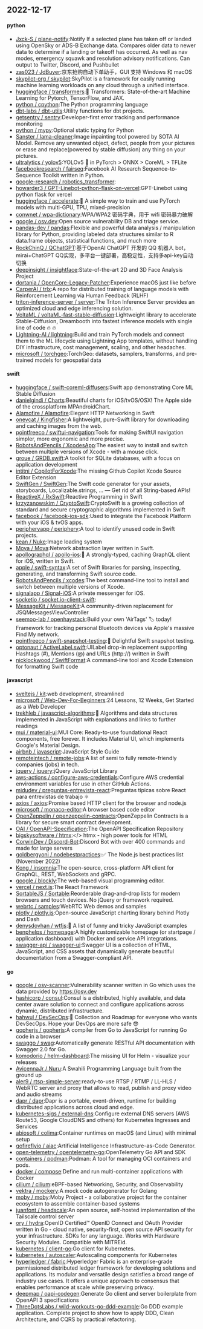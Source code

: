 ## 2022-12-17

#### python
* [Jxck-S / plane-notify](https://github.com/Jxck-S/plane-notify):Notify If a selected plane has taken off or landed using OpenSky or ADS-B Exchange data. Compares older data to newer data to determine if a landing or takeoff has occurred. As well as nav modes, emergency squawk and resolution advisory notifications. Can output to Twitter, Discord, and Pushbullet
* [zas023 / JdBuyer](https://github.com/zas023/JdBuyer):京东抢购自动下单助手，GUI 支持 Windows 和 macOS
* [skypilot-org / skypilot](https://github.com/skypilot-org/skypilot):SkyPilot is a framework for easily running machine learning workloads on any cloud through a unified interface.
* [huggingface / transformers](https://github.com/huggingface/transformers):🤗
Transformers: State-of-the-art Machine Learning for Pytorch, TensorFlow, and JAX.
* [python / cpython](https://github.com/python/cpython):The Python programming language
* [dbt-labs / dbt-utils](https://github.com/dbt-labs/dbt-utils):Utility functions for dbt projects.
* [getsentry / sentry](https://github.com/getsentry/sentry):Developer-first error tracking and performance monitoring
* [python / mypy](https://github.com/python/mypy):Optional static typing for Python
* [Sanster / lama-cleaner](https://github.com/Sanster/lama-cleaner):Image inpainting tool powered by SOTA AI Model. Remove any unwanted object, defect, people from your pictures or erase and replace(powered by stable diffusion) any thing on your pictures.
* [ultralytics / yolov5](https://github.com/ultralytics/yolov5):YOLOv5
🚀
in PyTorch > ONNX > CoreML > TFLite
* [facebookresearch / fairseq](https://github.com/facebookresearch/fairseq):Facebook AI Research Sequence-to-Sequence Toolkit written in Python.
* [google-research / robotics_transformer](https://github.com/google-research/robotics_transformer):
* [howarder3 / GPT-Linebot-python-flask-on-vercel](https://github.com/howarder3/GPT-Linebot-python-flask-on-vercel):GPT-Linebot using python flask for vercel
* [huggingface / accelerate](https://github.com/huggingface/accelerate):🚀
A simple way to train and use PyTorch models with multi-GPU, TPU, mixed-precision
* [conwnet / wpa-dictionary](https://github.com/conwnet/wpa-dictionary):WPA/WPA2 密码字典，用于 wifi 密码暴力破解
* [google / osv.dev](https://github.com/google/osv.dev):Open source vulnerability DB and triage service.
* [pandas-dev / pandas](https://github.com/pandas-dev/pandas):Flexible and powerful data analysis / manipulation library for Python, providing labeled data structures similar to R data.frame objects, statistical functions, and much more
* [RockChinQ / QChatGPT](https://github.com/RockChinQ/QChatGPT):基于OpenAI ChatGPT 开发的 QQ 机器人 bot，mirai+ChatGPT QQ实现，多平台一键部署，高稳定性，支持多api-key自动切换
* [deepinsight / insightface](https://github.com/deepinsight/insightface):State-of-the-art 2D and 3D Face Analysis Project
* [dortania / OpenCore-Legacy-Patcher](https://github.com/dortania/OpenCore-Legacy-Patcher):Experience macOS just like before
* [CarperAI / trlx](https://github.com/CarperAI/trlx):A repo for distributed training of language models with Reinforcement Learning via Human Feedback (RLHF)
* [triton-inference-server / server](https://github.com/triton-inference-server/server):The Triton Inference Server provides an optimized cloud and edge inferencing solution.
* [VoltaML / voltaML-fast-stable-diffusion](https://github.com/VoltaML/voltaML-fast-stable-diffusion):Lightweight library to accelerate Stable-Diffusion, Dreambooth into fastest inference models with single line of code
🔥
🔥
* [Lightning-AI / lightning](https://github.com/Lightning-AI/lightning):Build and train PyTorch models and connect them to the ML lifecycle using Lightning App templates, without handling DIY infrastructure, cost management, scaling, and other headaches.
* [microsoft / torchgeo](https://github.com/microsoft/torchgeo):TorchGeo: datasets, samplers, transforms, and pre-trained models for geospatial data

#### swift
* [huggingface / swift-coreml-diffusers](https://github.com/huggingface/swift-coreml-diffusers):Swift app demonstrating Core ML Stable Diffusion
* [danielgindi / Charts](https://github.com/danielgindi/Charts):Beautiful charts for iOS/tvOS/OSX! The Apple side of the crossplatform MPAndroidChart.
* [Alamofire / Alamofire](https://github.com/Alamofire/Alamofire):Elegant HTTP Networking in Swift
* [onevcat / Kingfisher](https://github.com/onevcat/Kingfisher):A lightweight, pure-Swift library for downloading and caching images from the web.
* [pointfreeco / swiftui-navigation](https://github.com/pointfreeco/swiftui-navigation):Tools for making SwiftUI navigation simpler, more ergonomic and more precise.
* [RobotsAndPencils / XcodesApp](https://github.com/RobotsAndPencils/XcodesApp):The easiest way to install and switch between multiple versions of Xcode - with a mouse click.
* [groue / GRDB.swift](https://github.com/groue/GRDB.swift):A toolkit for SQLite databases, with a focus on application development
* [intitni / CopilotForXcode](https://github.com/intitni/CopilotForXcode):The missing Github Copilot Xcode Source Editor Extension
* [SwiftGen / SwiftGen](https://github.com/SwiftGen/SwiftGen):The Swift code generator for your assets, storyboards, Localizable.strings, … — Get rid of all String-based APIs!
* [ReactiveX / RxSwift](https://github.com/ReactiveX/RxSwift):Reactive Programming in Swift
* [krzyzanowskim / CryptoSwift](https://github.com/krzyzanowskim/CryptoSwift):CryptoSwift is a growing collection of standard and secure cryptographic algorithms implemented in Swift
* [facebook / facebook-ios-sdk](https://github.com/facebook/facebook-ios-sdk):Used to integrate the Facebook Platform with your iOS & tvOS apps.
* [peripheryapp / periphery](https://github.com/peripheryapp/periphery):A tool to identify unused code in Swift projects.
* [kean / Nuke](https://github.com/kean/Nuke):Image loading system
* [Moya / Moya](https://github.com/Moya/Moya):Network abstraction layer written in Swift.
* [apollographql / apollo-ios](https://github.com/apollographql/apollo-ios):📱
A strongly-typed, caching GraphQL client for iOS, written in Swift.
* [apple / swift-syntax](https://github.com/apple/swift-syntax):A set of Swift libraries for parsing, inspecting, generating, and transforming Swift source code.
* [RobotsAndPencils / xcodes](https://github.com/RobotsAndPencils/xcodes):The best command-line tool to install and switch between multiple versions of Xcode.
* [signalapp / Signal-iOS](https://github.com/signalapp/Signal-iOS):A private messenger for iOS.
* [socketio / socket.io-client-swift](https://github.com/socketio/socket.io-client-swift):
* [MessageKit / MessageKit](https://github.com/MessageKit/MessageKit):A community-driven replacement for JSQMessagesViewController
* [seemoo-lab / openhaystack](https://github.com/seemoo-lab/openhaystack):Build your own 'AirTags'
🏷
today! Framework for tracking personal Bluetooth devices via Apple's massive Find My network.
* [pointfreeco / swift-snapshot-testing](https://github.com/pointfreeco/swift-snapshot-testing):📸
Delightful Swift snapshot testing.
* [optonaut / ActiveLabel.swift](https://github.com/optonaut/ActiveLabel.swift):UILabel drop-in replacement supporting Hashtags (#), Mentions (@) and URLs (http://) written in Swift
* [nicklockwood / SwiftFormat](https://github.com/nicklockwood/SwiftFormat):A command-line tool and Xcode Extension for formatting Swift code

#### javascript
* [sveltejs / kit](https://github.com/sveltejs/kit):web development, streamlined
* [microsoft / Web-Dev-For-Beginners](https://github.com/microsoft/Web-Dev-For-Beginners):24 Lessons, 12 Weeks, Get Started as a Web Developer
* [trekhleb / javascript-algorithms](https://github.com/trekhleb/javascript-algorithms):📝
Algorithms and data structures implemented in JavaScript with explanations and links to further readings
* [mui / material-ui](https://github.com/mui/material-ui):MUI Core: Ready-to-use foundational React components, free forever. It includes Material UI, which implements Google's Material Design.
* [airbnb / javascript](https://github.com/airbnb/javascript):JavaScript Style Guide
* [remoteintech / remote-jobs](https://github.com/remoteintech/remote-jobs):A list of semi to fully remote-friendly companies (jobs) in tech.
* [jquery / jquery](https://github.com/jquery/jquery):jQuery JavaScript Library
* [aws-actions / configure-aws-credentials](https://github.com/aws-actions/configure-aws-credentials):Configure AWS credential environment variables for use in other GitHub Actions.
* [midudev / preguntas-entrevista-react](https://github.com/midudev/preguntas-entrevista-react):Preguntas típicas sobre React para entrevistas de trabajo
⚛️
* [axios / axios](https://github.com/axios/axios):Promise based HTTP client for the browser and node.js
* [microsoft / monaco-editor](https://github.com/microsoft/monaco-editor):A browser based code editor
* [OpenZeppelin / openzeppelin-contracts](https://github.com/OpenZeppelin/openzeppelin-contracts):OpenZeppelin Contracts is a library for secure smart contract development.
* [OAI / OpenAPI-Specification](https://github.com/OAI/OpenAPI-Specification):The OpenAPI Specification Repository
* [bigskysoftware / htmx](https://github.com/bigskysoftware/htmx):</> htmx - high power tools for HTML
* [CorwinDev / Discord-Bot](https://github.com/CorwinDev/Discord-Bot):Discord Bot with over 400 commands and made for large servers
* [goldbergyoni / nodebestpractices](https://github.com/goldbergyoni/nodebestpractices):✅
The Node.js best practices list (November 2022)
* [Kong / insomnia](https://github.com/Kong/insomnia):The open-source, cross-platform API client for GraphQL, REST, WebSockets and gRPC.
* [google / blockly](https://github.com/google/blockly):The web-based visual programming editor.
* [vercel / next.js](https://github.com/vercel/next.js):The React Framework
* [SortableJS / Sortable](https://github.com/SortableJS/Sortable):Reorderable drag-and-drop lists for modern browsers and touch devices. No jQuery or framework required.
* [webrtc / samples](https://github.com/webrtc/samples):WebRTC Web demos and samples
* [plotly / plotly.js](https://github.com/plotly/plotly.js):Open-source JavaScript charting library behind Plotly and Dash
* [denysdovhan / wtfjs](https://github.com/denysdovhan/wtfjs):🤪
A list of funny and tricky JavaScript examples
* [benphelps / homepage](https://github.com/benphelps/homepage):A highly customizable homepage (or startpage / application dashboard) with Docker and service API integrations.
* [swagger-api / swagger-ui](https://github.com/swagger-api/swagger-ui):Swagger UI is a collection of HTML, JavaScript, and CSS assets that dynamically generate beautiful documentation from a Swagger-compliant API.

#### go
* [google / osv-scanner](https://github.com/google/osv-scanner):Vulnerability scanner written in Go which uses the data provided by https://osv.dev
* [hashicorp / consul](https://github.com/hashicorp/consul):Consul is a distributed, highly available, and data center aware solution to connect and configure applications across dynamic, distributed infrastructure.
* [hahwul / DevSecOps](https://github.com/hahwul/DevSecOps):🔱
Collection and Roadmap for everyone who wants DevSecOps. Hope your DevOps are more safe
😎
* [gopherjs / gopherjs](https://github.com/gopherjs/gopherjs):A compiler from Go to JavaScript for running Go code in a browser
* [swaggo / swag](https://github.com/swaggo/swag):Automatically generate RESTful API documentation with Swagger 2.0 for Go.
* [komodorio / helm-dashboard](https://github.com/komodorio/helm-dashboard):The missing UI for Helm - visualize your releases
* [AvicennaJr / Nuru](https://github.com/AvicennaJr/Nuru):A Swahili Programming Language built from the ground up
* [aler9 / rtsp-simple-server](https://github.com/aler9/rtsp-simple-server):ready-to-use RTSP / RTMP / LL-HLS / WebRTC server and proxy that allows to read, publish and proxy video and audio streams
* [dapr / dapr](https://github.com/dapr/dapr):Dapr is a portable, event-driven, runtime for building distributed applications across cloud and edge.
* [kubernetes-sigs / external-dns](https://github.com/kubernetes-sigs/external-dns):Configure external DNS servers (AWS Route53, Google CloudDNS and others) for Kubernetes Ingresses and Services
* [abiosoft / colima](https://github.com/abiosoft/colima):Container runtimes on macOS (and Linux) with minimal setup
* [gofireflyio / aiac](https://github.com/gofireflyio/aiac):Artificial Intelligence Infrastructure-as-Code Generator.
* [open-telemetry / opentelemetry-go](https://github.com/open-telemetry/opentelemetry-go):OpenTelemetry Go API and SDK
* [containers / podman](https://github.com/containers/podman):Podman: A tool for managing OCI containers and pods.
* [docker / compose](https://github.com/docker/compose):Define and run multi-container applications with Docker
* [cilium / cilium](https://github.com/cilium/cilium):eBPF-based Networking, Security, and Observability
* [vektra / mockery](https://github.com/vektra/mockery):A mock code autogenerator for Golang
* [moby / moby](https://github.com/moby/moby):Moby Project - a collaborative project for the container ecosystem to assemble container-based systems
* [juanfont / headscale](https://github.com/juanfont/headscale):An open source, self-hosted implementation of the Tailscale control server
* [ory / hydra](https://github.com/ory/hydra):OpenID Certified™ OpenID Connect and OAuth Provider written in Go - cloud native, security-first, open source API security for your infrastructure. SDKs for any language. Works with Hardware Security Modules. Compatible with MITREid.
* [kubernetes / client-go](https://github.com/kubernetes/client-go):Go client for Kubernetes.
* [kubernetes / autoscaler](https://github.com/kubernetes/autoscaler):Autoscaling components for Kubernetes
* [hyperledger / fabric](https://github.com/hyperledger/fabric):Hyperledger Fabric is an enterprise-grade permissioned distributed ledger framework for developing solutions and applications. Its modular and versatile design satisfies a broad range of industry use cases. It offers a unique approach to consensus that enables performance at scale while preserving privacy.
* [deepmap / oapi-codegen](https://github.com/deepmap/oapi-codegen):Generate Go client and server boilerplate from OpenAPI 3 specifications
* [ThreeDotsLabs / wild-workouts-go-ddd-example](https://github.com/ThreeDotsLabs/wild-workouts-go-ddd-example):Go DDD example application. Complete project to show how to apply DDD, Clean Architecture, and CQRS by practical refactoring.
